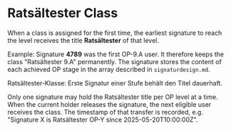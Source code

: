 # Ratsältester Class

When a class is assigned for the first time, the earliest signature to reach the level receives the title **Ratsältester** of that level.

Example: Signature **4789** was the first OP-9.A user. It therefore keeps the class "Ratsältester 9.A" permanently. The signature stores the content of each achieved OP stage in the array described in `signaturdesign.md`.

Ratsältester-Klasse: Erste Signatur einer Stufe behält den Titel dauerhaft.

Only one signature may hold the Ratsältester title per OP level at a time. When the current holder releases the signature, the next eligible user receives the class. The timestamp of that transfer is recorded, e.g. "Signature X is Ratsältester OP-Y since 2025-05-20T10:00:00Z".
